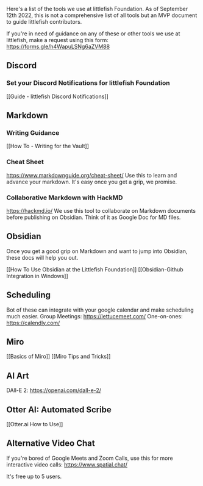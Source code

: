 Here's a list of the tools we use at littlefish Foundation. As of September 12th 2022, this is not a comprehensive list of all tools but an MVP document to guide littlefish contributors.

If you're in need of guidance on any of these or other tools we use at littlefish, make a request using this form: https://forms.gle/h4WapuLSNg6aZVM88

## Discord
### Set your Discord Notifications for littlefish Foundation
[[Guide - littlefish Discord Notifications]]

## Markdown
### Writing Guidance
[[How To - Writing for the Vault]]

### Cheat Sheet
https://www.markdownguide.org/cheat-sheet/
Use this to learn and advance your markdown. It's easy once you get a grip, we promise.

### Collaborative Markdown with HackMD
https://hackmd.io/
We use this tool to collaborate on Markdown documents before publishing on Obsidian. Think of it as Google Doc for MD files.

## Obsidian 
Once you get a good grip on Markdown and want to jump into Obsidian, these docs will help you out.

[[How To Use Obsidian at the Littlefish Foundation]]
[[Obsidian-Github Integration in Windows]]

## Scheduling 
Bot of these can integrate with your google calendar and make scheduling much easier.
Group Meetings: https://lettucemeet.com/
One-on-ones: https://calendly.com/

## Miro
[[Basics of Miro]]
[[Miro Tips and Tricks]]

## AI Art
DAll-E 2: https://openai.com/dall-e-2/

## Otter AI: Automated Scribe
[[Otter.ai How to Use]]

## Alternative Video Chat
If you're bored of Google Meets and Zoom Calls, use this for more interactive video calls: https://www.spatial.chat/

It's free up to 5 users. 